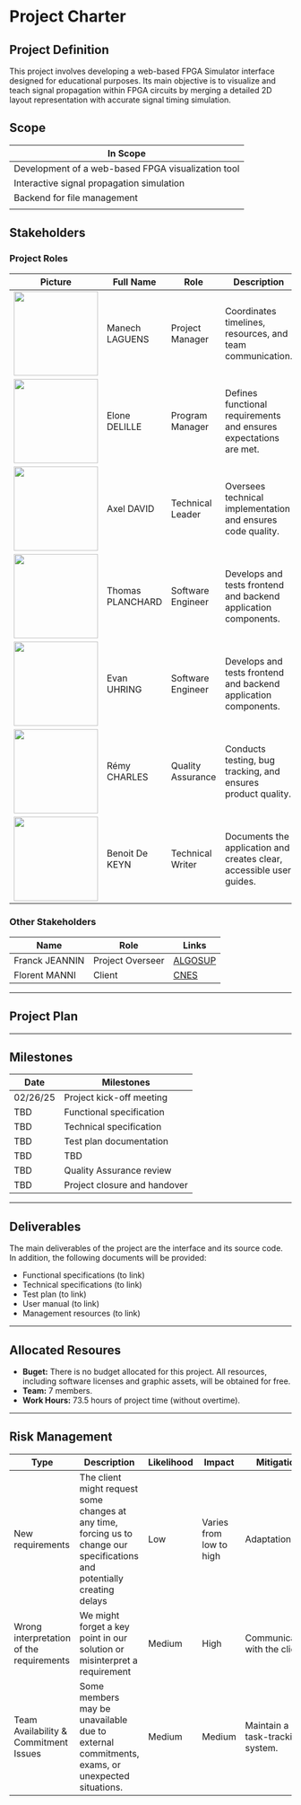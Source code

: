 # Project Charter

## Project Definition

This project involves developing a web-based FPGA Simulator interface designed for educational purposes. Its main objective is to visualize and teach signal propagation within FPGA circuits by merging a detailed 2D layout representation with accurate signal timing simulation.

## Scope


| In Scope |
| -------- |
|  Development of a web-based FPGA visualization tool |
|  Interactive signal propagation simulation |
|  Backend for file management |
|          |




## Stakeholders

### Project Roles

| Picture                                                                                               | Full Name        | Role              | Description                                                          | Links                                                                                                               |
| ----------------------------------------------------------------------------------------------------- | ---------------- | ----------------- | -------------------------------------------------------------------- | ------------------------------------------------------------------------------------------------------------------- |
| <img src="https://avatars.githubusercontent.com/u/146005062?v=4" width=150>                           | Manech LAGUENS   | Project Manager   | Coordinates timelines, resources, and team communication.            | [LinkedIn](#https://www.linkedin.com/in/manech-laguens-020127293/) [GitHub](#https://github.com/Manech-Laguens)     |
| <img src="https://github.com/user-attachments/assets/4dd5d43c-3047-4ae9-9bcc-568a886497fb" width=150> | Elone DELILLE    | Program Manager   | Defines functional requirements and ensures expectations are met.    | [LinkedIn](#https://www.linkedin.com/in/elonedelille/) [GitHub](#https://github.com/HiNett)                         |
| <img src="https://avatars.githubusercontent.com/u/182209707?v=4" width=150>                           | Axel DAVID       | Technical Leader  | Oversees technical implementation and ensures code quality.          | [LinkedIn](#https://www.linkedin.com/in/axel-david-6384bb32a/) [GitHub](#https://github.com/Fus1onAxel)             |
| <img src="https://avatars.githubusercontent.com/u/91249646?v=4" width=150>                            | Thomas PLANCHARD | Software Engineer | Develops and tests frontend and backend application components.      | [LinkedIn](#https://www.linkedin.com/in/thomas-planchard-461782221/) [GitHub](#https://github.com/thomas-planchard) |
| <img src="https://avatars.githubusercontent.com/u/146000775?v=4" width=150>                           | Evan UHRING      | Software Engineer | Develops and tests frontend and backend application components.      | [LinkedIn](#https://www.linkedin.com/in/evan-uhring-72911b293/) [GitHub](#https://github.com/Evan-UHRING)           |
| <img src="https://avatars.githubusercontent.com/u/100137905?v=4" width=150>                           | Rémy CHARLES     | Quality Assurance | Conducts testing, bug tracking, and ensures product quality.         | [LinkedIn](#https://www.linkedin.com/in/rémy-charles-2a8960232/) [GitHub](#https://github.com/RemyCHARLES)          |
| <img src="https://avatars.githubusercontent.com/u/146000855?v=4" width=150>                           | Benoit De KEYN   | Technical Writer  | Documents the application and creates clear, accessible user guides. | [LinkedIn](#https://www.linkedin.com/in/benoît-de-keyn-71611b293/) [GitHub](#https://github.com/benoitdekeyn)       |

### Other Stakeholders

| Name           | Role             | Links                               |
| -------------- | ---------------- | ----------------------------------- |
| Franck JEANNIN | Project Overseer | [ALGOSUP](#https://www.algosup.com) |
| Florent MANNI  | Client           | [CNES](#https://cnes.fr)            |

---

## Project Plan

---

## Milestones

| Date | Milestones                   |
| ---- | ---------------------------- |
| 02/26/25  | Project kick-off meeting     |
| TBD  | Functional specification     |
| TBD  | Technical specification      |
| TBD  | Test plan documentation      |
| TBD  | TBD                          |
| TBD  | Quality Assurance review     |
| TBD  | Project closure and handover |

---

## Deliverables

The main deliverables of the project are the interface and its source code. In addition, the following documents will be provided:

- Functional specifications (to link)
- Technical specifications (to link)
- Test plan (to link)
- User manual (to link)
- Management resources (to link)

---

## Allocated Resoures

- **Buget:** There is no budget allocated for this project. All resources, including software licenses and graphic assets, will be obtained for free.
- **Team:** 7 members.
- **Work Hours:** 73.5 hours of project time (without overtime).

---



## Risk Management

| Type                                     | Description                                                                                                                | Likelihood | Impact                  | Mitigation                                                     |
| ---------------------------------------- | -------------------------------------------------------------------------------------------------------------------------- | ---------- | ----------------------- | -------------------------------------------------------------- |
| New requirements                         | The client might request some changes at any time, forcing us to change our specifications and potentially creating delays | Low     | Varies from low to high | Adaptation                                                      |
| Wrong interpretation of the requirements | We might forget a key point in our solution or misinterpret a requirement                                                  | Medium     | High                    | Communication with the client |
|Team Availability & Commitment Issues | Some members may be unavailable due to external commitments, exams, or unexpected situations. |Medium|Medium | Maintain a task-tracking system.|

